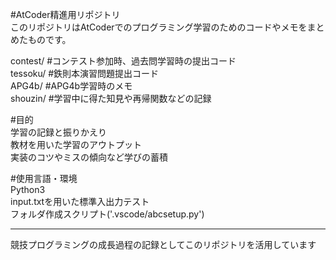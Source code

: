 #AtCoder精進用リポジトリ  
このリポジトリはAtCoderでのプログラミング学習のためのコードやメモをまとめたものです。  

contest/ #コンテスト参加時、過去問学習時の提出コード  
tessoku/ #鉄則本演習問題提出コード  
APG4b/ #APG4b学習時のメモ  
shouzin/ #学習中に得た知見や再帰関数などの記録  

#目的  
学習の記録と振りかえり  
教材を用いた学習のアウトプット  
実装のコツやミスの傾向など学びの蓄積  

#使用言語・環境  
Python3  
input.txtを用いた標準入出力テスト  
フォルダ作成スクリプト('.vscode/abcsetup.py')  

----------  
競技プログラミングの成長過程の記録としてこのリポジトリを活用しています  